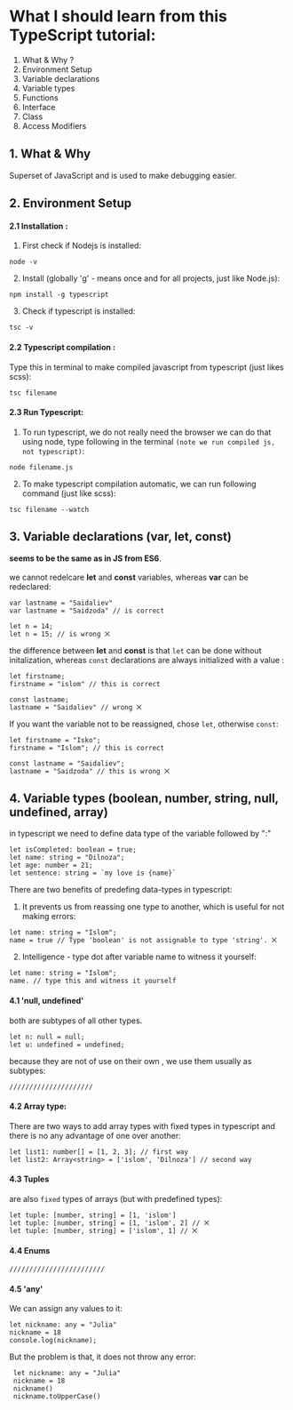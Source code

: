 # What I should learn from this TypeScript tutorial:
1. What & Why ?
2. Environment Setup
3. Variable declarations
4. Variable types
5. Functions
6. Interface 
7. Class
8. Access Modifiers

## 1. What & Why
Superset of JavaScript and is used to make debugging easier.

## 2. Environment Setup
#### 2.1 Installation :
1. First check if Nodejs is installed:
~~~
node -v 
~~~
2. Install (globally 'g' - means once and for all projects, just like Node.js):
~~~
npm install -g typescript
~~~
3. Check if typescript is installed:
~~~
tsc -v
~~~

#### 2.2 Typescript compilation :
Type this in terminal to make compiled javascript from typescript (just likes scss):
~~~
tsc filename
~~~

#### 2.3 Run Typescript:
1. To run typescript, we do not really need the browser we can do that using node, type following in the terminal ``(note we run compiled js, not typescript)``:
~~~
node filename.js
~~~
2. To make typescript compilation automatic, we can run following command (just like scss):
~~~
tsc filename --watch
~~~

## 3. Variable declarations (var, let, const)
**seems to be the same as in JS from ES6**. <br><br>
 we cannot redelcare **let** and **const** variables, whereas **var** can be redeclared:
 ~~~
 var lastname = "Saidaliev"
 var lastname = "Saidzoda" // is correct

 let n = 14;
 let n = 15; // is wrong ⨉
 ~~~
 the difference between **let** and **const** is that ``let`` can be done without initalization, whereas ``const`` declarations are always initialized with a value :
 ~~~
 let firstname;
 firstname = "islom" // this is correct

 const lastname;
 lastname = "Saidaliev" // wrong ⨉
 ~~~
 If you want the variable not to be reassigned, chose ``let``, otherwise ``const``:
 ~~~
 let firstname = "Isko";
 firstname = "Islom"; // this is correct

 const lastname = "Saidaliev";
 lastname = "Saidzoda" // this is wrong ⨉
 ~~~

 ## 4. Variable types (boolean, number, string, null, undefined, array)
 in typescript we need to define data type of the variable followed by ":"
 ~~~
 let isCompleted: boolean = true;
 let name: string = "Dilnoza";
 let age: number = 21;
 let sentence: string = `my love is {name}`
 ~~~
 There are two benefits of predefing data-types in typescript:
  1. It prevents us from reassing one type to another, which is useful for not making errors:
  ~~~
  let name: string = "Islom";
  name = true // Type 'boolean' is not assignable to type 'string'. ⨉
  ~~~
  2. Intelligence - type dot after variable name to witness it yourself:
  ~~~
  let name: string = "Islom";
  name. // type this and witness it yourself
~~~
  #### 4.1 'null, undefined'
   both are subtypes of all other types.
  ~~~
  let n: null = null;
  let u: undefined = undefined;
  ~~~
  because they are not of use on their own , we use them usually as subtypes:
  ~~~
  /////////////////////
  ~~~
  #### 4.2 Array type:
  There are two ways to add array types with fixed types in typescript and there is no any advantage of one over another:
  ~~~
  let list1: number[] = [1, 2, 3]; // first way
  let list2: Array<string> = ['islom', 'Dilnoza'] // second way
  ~~~
  #### 4.3 Tuples 
  are also ``fixed`` types  of arrays (but with predefined types):
  ~~~
  let tuple: [number, string] = [1, 'islom']
  let tuple: [number, string] = [1, 'islom', 2] // ⨉
  let tuple: [number, string] = ['islom', 1] // ⨉
  ~~~
  #### 4.4 Enums
  ~~~
  ////////////////////////
  ~~~
  #### 4.5 **'any'**
  We can assign any values to it:
  ~~~
  let nickname: any = "Julia"
  nickname = 18
  console.log(nickname);
  ~~~
  But the problem is that, it does not throw any error:
  ~~~
   let nickname: any = "Julia"
   nickname = 18
   nickname()
   nickname.toUpperCase()
  ~~~